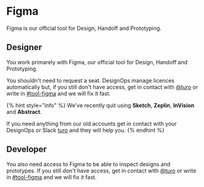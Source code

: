 # Figma

Figma is our official tool for Design, Handoff and Prototyping.

## Designer

You work primarely with Figma, our official tool for Design, Handoff and Prototyping.

You shouldn't need to request a seat. DesignOps manage licences automatically but, if you still don't have access, get in contact with [@turo](https://adevinta.slack.com/archives/D017VLGFLMV) or write in [#tool-figma](https://adevinta.slack.com/archives/C01M4VBS744) and we will fix it fast.

{% hint style="info" %}
We've recently quit using **Sketch**, **Zeplin**, **InVision** and **Abstract**.

If you need anything from our old accounts get in contact with your DesignOps or Slack [turo](https://adevinta.slack.com/archives/D017VLGFLMV) and they will help you.
{% endhint %}

## Developer

You also need access to Figma to be able to inspect designs and prototypes. If you still don't have access, get in contact with [@turo](https://adevinta.slack.com/archives/D017VLGFLMV) or write in [#tool-figma](https://adevinta.slack.com/archives/C01M4VBS744) and we will fix it fast.